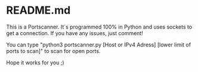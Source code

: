 # README.md

This is a Portscanner. It´s programmed 100% in Python and uses sockets to get a connection. If you have any issues, just comment!

You can type "python3 portscanner.py [Host or IPv4 Adress] [lower limit of ports to scan]" to scan for open ports.

Hope it works for you ;)
